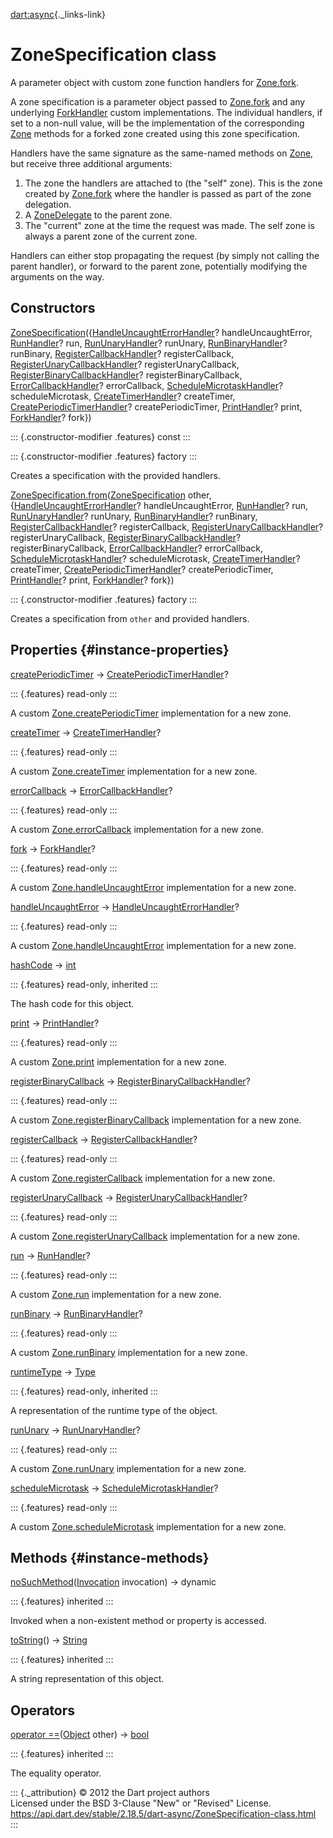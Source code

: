 [dart:async](../dart-async/dart-async-library){._links-link}

ZoneSpecification class
=======================

A parameter object with custom zone function handlers for
[Zone.fork](zone/fork).

A zone specification is a parameter object passed to
[Zone.fork](zone/fork) and any underlying [ForkHandler](forkhandler)
custom implementations. The individual handlers, if set to a non-null
value, will be the implementation of the corresponding
[Zone](zone-class) methods for a forked zone created using this zone
specification.

Handlers have the same signature as the same-named methods on
[Zone](zone-class), but receive three additional arguments:

1.  The zone the handlers are attached to (the \"self\" zone). This is
    the zone created by [Zone.fork](zone/fork) where the handler is
    passed as part of the zone delegation.
2.  A [ZoneDelegate](zonedelegate-class) to the parent zone.
3.  The \"current\" zone at the time the request was made. The self zone
    is always a parent zone of the current zone.

Handlers can either stop propagating the request (by simply not calling
the parent handler), or forward to the parent zone, potentially
modifying the arguments on the way.

Constructors
------------

[ZoneSpecification](zonespecification/zonespecification)({[HandleUncaughtErrorHandler](handleuncaughterrorhandler)?
handleUncaughtError, [RunHandler](runhandler)? run,
[RunUnaryHandler](rununaryhandler)? runUnary,
[RunBinaryHandler](runbinaryhandler)? runBinary,
[RegisterCallbackHandler](registercallbackhandler)? registerCallback,
[RegisterUnaryCallbackHandler](registerunarycallbackhandler)?
registerUnaryCallback,
[RegisterBinaryCallbackHandler](registerbinarycallbackhandler)?
registerBinaryCallback, [ErrorCallbackHandler](errorcallbackhandler)?
errorCallback, [ScheduleMicrotaskHandler](schedulemicrotaskhandler)?
scheduleMicrotask, [CreateTimerHandler](createtimerhandler)?
createTimer, [CreatePeriodicTimerHandler](createperiodictimerhandler)?
createPeriodicTimer, [PrintHandler](printhandler)? print,
[ForkHandler](forkhandler)? fork})

::: {.constructor-modifier .features}
const
:::

::: {.constructor-modifier .features}
factory
:::

Creates a specification with the provided handlers.

[ZoneSpecification.from](zonespecification/zonespecification.from)([ZoneSpecification](zonespecification-class)
other, {[HandleUncaughtErrorHandler](handleuncaughterrorhandler)?
handleUncaughtError, [RunHandler](runhandler)? run,
[RunUnaryHandler](rununaryhandler)? runUnary,
[RunBinaryHandler](runbinaryhandler)? runBinary,
[RegisterCallbackHandler](registercallbackhandler)? registerCallback,
[RegisterUnaryCallbackHandler](registerunarycallbackhandler)?
registerUnaryCallback,
[RegisterBinaryCallbackHandler](registerbinarycallbackhandler)?
registerBinaryCallback, [ErrorCallbackHandler](errorcallbackhandler)?
errorCallback, [ScheduleMicrotaskHandler](schedulemicrotaskhandler)?
scheduleMicrotask, [CreateTimerHandler](createtimerhandler)?
createTimer, [CreatePeriodicTimerHandler](createperiodictimerhandler)?
createPeriodicTimer, [PrintHandler](printhandler)? print,
[ForkHandler](forkhandler)? fork})

::: {.constructor-modifier .features}
factory
:::

Creates a specification from `other` and provided handlers.

Properties {#instance-properties}
----------

[createPeriodicTimer](zonespecification/createperiodictimer) →
[CreatePeriodicTimerHandler](createperiodictimerhandler)?

::: {.features}
read-only
:::

A custom [Zone.createPeriodicTimer](zone/createperiodictimer)
implementation for a new zone.

[createTimer](zonespecification/createtimer) →
[CreateTimerHandler](createtimerhandler)?

::: {.features}
read-only
:::

A custom [Zone.createTimer](zone/createtimer) implementation for a new
zone.

[errorCallback](zonespecification/errorcallback) →
[ErrorCallbackHandler](errorcallbackhandler)?

::: {.features}
read-only
:::

A custom [Zone.errorCallback](zone/errorcallback) implementation for a
new zone.

[fork](zonespecification/fork) → [ForkHandler](forkhandler)?

::: {.features}
read-only
:::

A custom [Zone.handleUncaughtError](zone/handleuncaughterror)
implementation for a new zone.

[handleUncaughtError](zonespecification/handleuncaughterror) →
[HandleUncaughtErrorHandler](handleuncaughterrorhandler)?

::: {.features}
read-only
:::

A custom [Zone.handleUncaughtError](zone/handleuncaughterror)
implementation for a new zone.

[hashCode](../dart-core/object/hashcode) → [int](../dart-core/int-class)

::: {.features}
read-only, inherited
:::

The hash code for this object.

[print](zonespecification/print) → [PrintHandler](printhandler)?

::: {.features}
read-only
:::

A custom [Zone.print](zone/print) implementation for a new zone.

[registerBinaryCallback](zonespecification/registerbinarycallback) →
[RegisterBinaryCallbackHandler](registerbinarycallbackhandler)?

::: {.features}
read-only
:::

A custom [Zone.registerBinaryCallback](zone/registerbinarycallback)
implementation for a new zone.

[registerCallback](zonespecification/registercallback) →
[RegisterCallbackHandler](registercallbackhandler)?

::: {.features}
read-only
:::

A custom [Zone.registerCallback](zone/registercallback) implementation
for a new zone.

[registerUnaryCallback](zonespecification/registerunarycallback) →
[RegisterUnaryCallbackHandler](registerunarycallbackhandler)?

::: {.features}
read-only
:::

A custom [Zone.registerUnaryCallback](zone/registerunarycallback)
implementation for a new zone.

[run](zonespecification/run) → [RunHandler](runhandler)?

::: {.features}
read-only
:::

A custom [Zone.run](zone/run) implementation for a new zone.

[runBinary](zonespecification/runbinary) →
[RunBinaryHandler](runbinaryhandler)?

::: {.features}
read-only
:::

A custom [Zone.runBinary](zone/runbinary) implementation for a new zone.

[runtimeType](../dart-core/object/runtimetype) →
[Type](../dart-core/type-class)

::: {.features}
read-only, inherited
:::

A representation of the runtime type of the object.

[runUnary](zonespecification/rununary) →
[RunUnaryHandler](rununaryhandler)?

::: {.features}
read-only
:::

A custom [Zone.runUnary](zone/rununary) implementation for a new zone.

[scheduleMicrotask](zonespecification/schedulemicrotask) →
[ScheduleMicrotaskHandler](schedulemicrotaskhandler)?

::: {.features}
read-only
:::

A custom [Zone.scheduleMicrotask](zone/schedulemicrotask) implementation
for a new zone.

Methods {#instance-methods}
-------

[noSuchMethod](../dart-core/object/nosuchmethod)([Invocation](../dart-core/invocation-class)
invocation) → dynamic

::: {.features}
inherited
:::

Invoked when a non-existent method or property is accessed.

[toString](../dart-core/object/tostring)() →
[String](../dart-core/string-class)

::: {.features}
inherited
:::

A string representation of this object.

Operators
---------

[operator
==](../dart-core/object/operator_equals)([Object](../dart-core/object-class)
other) → [bool](../dart-core/bool-class)

::: {.features}
inherited
:::

The equality operator.

::: {._attribution}
© 2012 the Dart project authors\
Licensed under the BSD 3-Clause \"New\" or \"Revised\" License.\
<https://api.dart.dev/stable/2.18.5/dart-async/ZoneSpecification-class.html>
:::
